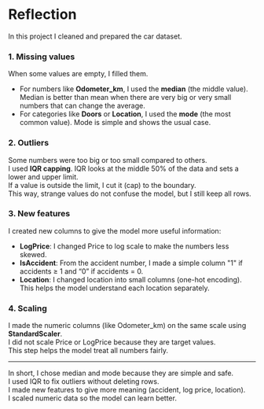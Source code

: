 # Reflection

In this project I cleaned and prepared the car dataset.

### 1. Missing values
When some values are empty, I filled them.  
- For numbers like **Odometer_km**, I used the **median** (the middle value). Median is better than mean when there are very big or very small numbers that can change the average.  
- For categories like **Doors** or **Location**, I used the **mode** (the most common value). Mode is simple and shows the usual case.

### 2. Outliers
Some numbers were too big or too small compared to others.  
I used **IQR capping**. IQR looks at the middle 50% of the data and sets a lower and upper limit.  
If a value is outside the limit, I cut it (cap) to the boundary.  
This way, strange values do not confuse the model, but I still keep all rows.

### 3. New features
I created new columns to give the model more useful information:  
- **LogPrice**: I changed Price to log scale to make the numbers less skewed.  
- **IsAccident**: From the accident number, I made a simple column "1" if accidents ≥ 1 and “0” if accidents = 0.  
- **Location**: I changed location into small columns (one-hot encoding). This helps the model understand each location separately.

### 4. Scaling
I made the numeric columns (like Odometer_km) on the same scale using **StandardScaler**.  
I did not scale Price or LogPrice because they are target values.  
This step helps the model treat all numbers fairly.

---

In short, I chose median and mode because they are simple and safe.  
I used IQR to fix outliers without deleting rows.  
I made new features to give more meaning (accident, log price, location).  
I scaled numeric data so the model can learn better.
